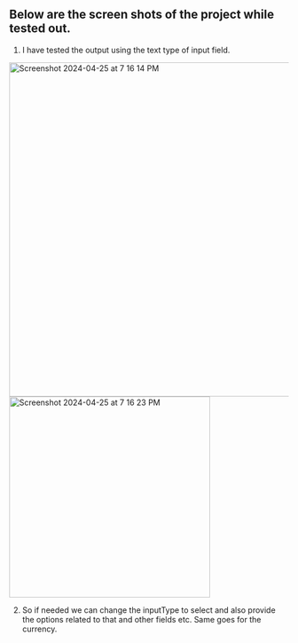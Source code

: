 ## Below are the screen shots of the project while tested out.

1. I have tested the output using the text type of input field.

<img width="602" alt="Screenshot 2024-04-25 at 7 16 14 PM" src="https://github.com/Bikash01293/interview-reacts/assets/48493235/97d79d84-38b1-4981-93ac-be9d55355c79">

<img width="362" alt="Screenshot 2024-04-25 at 7 16 23 PM" src="https://github.com/Bikash01293/interview-reacts/assets/48493235/5a25beb4-f4e6-4214-992c-63210d57b524">



2. So if needed we can change the inputType to select and also provide the options related to that and other fields etc. Same goes for the currency.